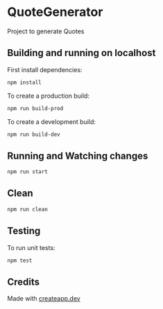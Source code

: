 # QuoteGenerator

Project to generate Quotes

## Building and running on localhost

First install dependencies:

```sh
npm install
```

To create a production build:

```sh
npm run build-prod
```

To create a development build:

```sh
npm run build-dev
```

## Running and Watching changes

```sh
npm run start
```

## Clean

```sh
npm run clean
```

## Testing

To run unit tests:

```sh
npm test
```

## Credits

Made with [createapp.dev](https://createapp.dev/)
